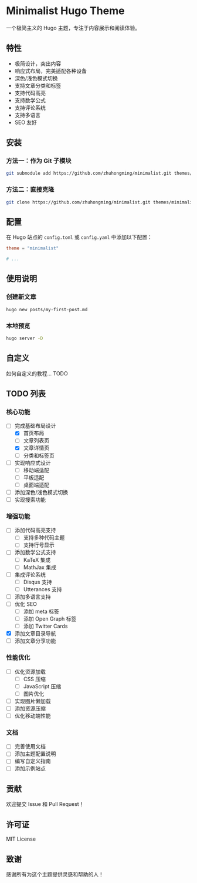 # Minimalist Hugo Theme

一个极简主义的 Hugo 主题，专注于内容展示和阅读体验。

## 特性

- 极简设计，突出内容
- 响应式布局，完美适配各种设备
- 深色/浅色模式切换
- 支持文章分类和标签
- 支持代码高亮
- 支持数学公式
- 支持评论系统
- 支持多语言
- SEO 友好

## 安装

### 方法一：作为 Git 子模块

```bash
git submodule add https://github.com/zhuhongming/minimalist.git themes/minimalist
```

### 方法二：直接克隆

```bash
git clone https://github.com/zhuhongming/minimalist.git themes/minimalist
```

## 配置

在 Hugo 站点的 `config.toml` 或 `config.yaml` 中添加以下配置：

```toml
theme = "minimalist"

# ...
```

## 使用说明

### 创建新文章

```bash
hugo new posts/my-first-post.md
```

### 本地预览

```bash
hugo server -D
```

## 自定义

如何自定义的教程... TODO

## TODO 列表

### 核心功能
- [ ] 完成基础布局设计
  - [x] 首页布局
  - [ ] 文章列表页
  - [x] 文章详情页
  - [ ] 分类和标签页
- [ ] 实现响应式设计
  - [ ] 移动端适配
  - [ ] 平板适配
  - [ ] 桌面端适配
- [ ] 添加深色/浅色模式切换
- [ ] 实现搜索功能

### 增强功能
- [ ] 添加代码高亮支持
  - [ ] 支持多种代码主题
  - [ ] 支持行号显示
- [ ] 添加数学公式支持
  - [ ] KaTeX 集成
  - [ ] MathJax 集成
- [ ] 集成评论系统
  - [ ] Disqus 支持
  - [ ] Utterances 支持
- [ ] 添加多语言支持
- [ ] 优化 SEO
  - [ ] 添加 meta 标签
  - [ ] 添加 Open Graph 标签
  - [ ] 添加 Twitter Cards
- [x] 添加文章目录导航
- [ ] 添加文章分享功能

### 性能优化
- [ ] 优化资源加载
  - [ ] CSS 压缩
  - [ ] JavaScript 压缩
  - [ ] 图片优化
- [ ] 实现图片懒加载
- [ ] 添加资源压缩
- [ ] 优化移动端性能

### 文档
- [ ] 完善使用文档
- [ ] 添加主题配置说明
- [ ] 编写自定义指南
- [ ] 添加示例站点

## 贡献

欢迎提交 Issue 和 Pull Request！

## 许可证

MIT License

## 致谢

感谢所有为这个主题提供灵感和帮助的人！
